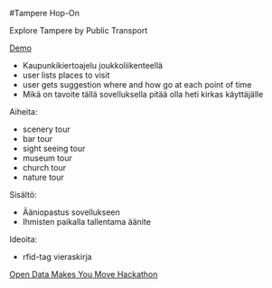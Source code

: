 #Tampere Hop-On

Explore Tampere by Public Transport

[Demo](http://anttisand.kapsi.fi/kartta) 

- Kaupunkikiertoajelu joukkoliikenteellä                               
- user lists places to visit                                             
- user gets suggestion where and how go at each point of time            
- Mikä on tavoite tällä sovelluksella pitää olla heti kirkas käyttäjälle
       
Aiheita:                                                                 
- scenery tour                                                            
- bar tour                                                                
- sight seeing tour                                                       
- museum tour                                                             
- church tour                                                             
- nature tour                                                             

Sisältö:                                                                 
- Ääniopastus sovellukseen                                                
- Ihmisten paikalla tallentama äänite                                     
                                                                      
Ideoita:                                                                 
- rfid-tag vieraskirja    


[Open Data Makes You Move Hackathon](http://www.eventbrite.com/e/hackathon-opendata-makes-you-move-562015-tickets-16909288136) 
